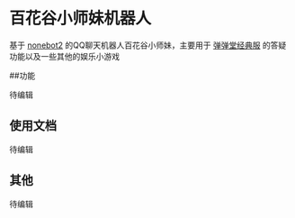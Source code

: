 # 百花谷小师妹机器人

  基于 [nonebot2](https://v2.nonebot.dev/) 的QQ聊天机器人百花谷小师妹，主要用于 [弹弹堂经典服](https://ddt.wan.com) 的答疑功能以及一些其他的娱乐小游戏

##功能

待编辑


## 使用文档

待编辑

## 其他

待编辑